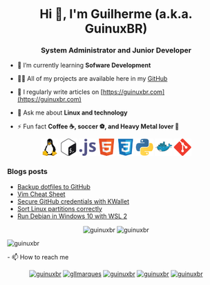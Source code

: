 <h1 align="center">Hi 👋, I'm Guilherme (a.k.a. GuinuxBR)</h1>
<h3 align="center">System Administrator and Junior Developer</h3>

- 🌱 I’m currently learning **Sofware Development**

- 👨‍💻 All of my projects are available here in my [GitHub](https://github.com/guinuxbr)

- 📝 I regularly write articles on [https://guinuxbr.com](https://guinuxbr.com)

- 💬 Ask me about **Linux and technology**

- ⚡ Fun fact **Coffee ☕, soccer ⚽, and Heavy Metal lover 🤘**

<p align="center">
  <img src="https://raw.githubusercontent.com/guinuxbr/guinuxbr/master/img/linux-icon.svg" alt="linux" width="40" height="40"/> 
  <img src="https://raw.githubusercontent.com/guinuxbr/guinuxbr/master/img/gnu_bash-icon.svg" alt="bash" width="40" height="40"/>
  <img src="https://raw.githubusercontent.com/guinuxbr/guinuxbr/master/img/javascript-icon.svg" alt="javascript" width="40" height="40"/> 
  <img src="https://raw.githubusercontent.com/guinuxbr/guinuxbr/master/img/w3_html5-icon.svg" alt="html5" width="40" height="40"/> 
  <img src="https://raw.githubusercontent.com/guinuxbr/guinuxbr/master/img/css3-icon.svg" alt="css3" width="40" height="40"/> 
  <img src="https://raw.githubusercontent.com/guinuxbr/guinuxbr/master/img/python-icon.svg" alt="python" width="40" height="40"/>
  <img src="https://raw.githubusercontent.com/guinuxbr/guinuxbr/master/img/docker-icon.svg" alt="docker" width="40" height="40"/> 
  <img src="https://raw.githubusercontent.com/guinuxbr/guinuxbr/master/img/git-scm-icon.svg" alt="git" width="40" height="40"/> 
</p>

### Blogs posts
<!-- BLOG-POST-LIST:START -->
- [Backup dotfiles to GitHub](https://guinuxbr.com/en/posts/backup-and-restore-dot-files/)
- [Vim Cheat Sheet](https://guinuxbr.com/en/posts/vim-cheat-sheet/)
- [Secure GitHub credentials with KWallet](https://guinuxbr.com/en/posts/secure-git-credentials-kwallet/)
- [Sort Linux partitions correctly](https://guinuxbr.com/en/posts/sort-linux-partitions-correctly/)
- [Run Debian in Windows 10 with WSL 2](https://guinuxbr.com/en/posts/debian-windows10-wsl2/)
<!-- BLOG-POST-LIST:END -->

<p align="center">
<img align="center" src="https://github-readme-stats.vercel.app/api/top-langs/?username=guinuxbr&layout=compact&hide=html" alt="guinuxbr" />

<img align="center" src="https://github-readme-stats.vercel.app/api?username=guinuxbr&show_icons=true" alt="guinuxbr" />
</p>

<p align="left"> <img src="https://komarev.com/ghpvc/?username=guinuxbr" alt="guinuxbr" /> </p>
- 📫 How to reach me
<p align="center">
<a href="mailto:guinuxbr@gmail.com" target="_blank">
<img align="center" src="https://cdn.jsdelivr.net/npm/simple-icons@3.0.1/icons/gmail.svg" alt="guinuxbr" height="30" width="30" /></a>
<a href="https://linkedin.com/in/gllmarques" target="_blank">
<img align="center" src="https://cdn.jsdelivr.net/npm/simple-icons@3.0.1/icons/linkedin.svg" alt="gllmarques" height="30" width="30" /></a>
<a href="https://dev.to/guinuxbr" target="_blank">
<img align="center" src="https://cdn.jsdelivr.net/npm/simple-icons@3.0.1/icons/dev-dot-to.svg" alt="guinuxbr" height="30" width="30" /></a>
<a href="https://twitter.com/guinuxbr" target="blank">
<img align="center" src="https://cdn.jsdelivr.net/npm/simple-icons@3.0.1/icons/twitter.svg" alt="guinuxbr" height="30" width="30" /></a>
<a href="https://instagram.com/guinuxbr" target="_blank">
<img align="center" src="https://cdn.jsdelivr.net/npm/simple-icons@3.0.1/icons/instagram.svg" alt="guinuxbr" height="30" width="30" /></a>
</p>
